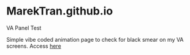 # MarekTran.github.io
VA Panel Test

Simple vibe coded animation page to check for black smear on my VA screens. Access [here](https://marektran.github.io/)
